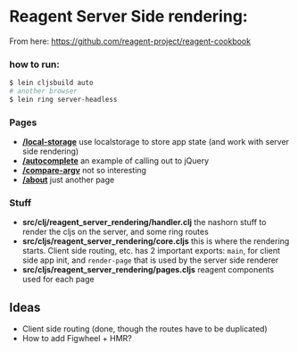 Reagent Server Side rendering:
=====

From here: https://github.com/reagent-project/reagent-cookbook

### how to run:

```bash
$ lein cljsbuild auto
# another browser
$ lein ring server-headless
```

### Pages

* **[/local-storage](http://localhost:3000/local-storage)** use localstorage to store app state (and work with server side rendering)
* **[/autocomplete](http://localhost:3000/autocomplete)** an example of calling out to jQuery
* **[/compare-argv](http://localhost:3000/compare-argv)** not so interesting
* **[/about](http://localhost:3000/about)** just another page

### Stuff

* **src/clj/reagent_server_rendering/handler.clj** the nashorn stuff to render the cljs on the server, and some ring routes
* **src/cljs/reagent_server_rendering/core.cljs** this is where the rendering starts. Client side routing, etc. has 2 important exports: `main`, for client side app init, and `render-page` that is used by the server side renderer
* **src/cljs/reagent_server_rendering/pages.cljs** reagent components used for each page

Ideas
----
* Client side routing (done, though the routes have to be duplicated)
* How to add Figwheel + HMR?
